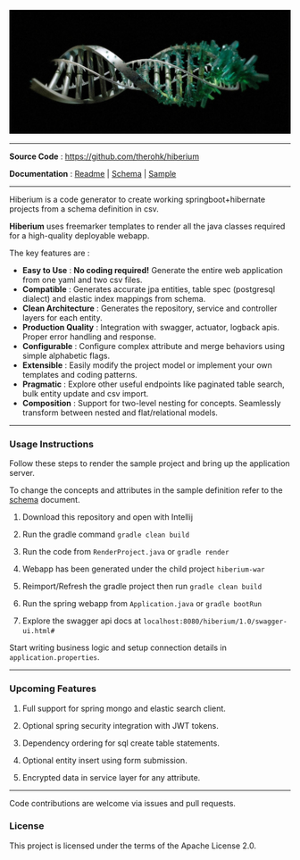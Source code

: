 
![image](docs/images/readme-header.png)

---

**Source Code** : https://github.com/therohk/hiberium

**Documentation** : [Readme](README.md) | [Schema](SCHEMA.md) | [Sample](hiberium-gen/src/main/resources/hibernate-render.yaml)

---

Hiberium is a code generator to create working springboot+hibernate projects from a schema definition in csv.

**Hiberium** uses freemarker templates to render all the java classes required for a high-quality deployable webapp. 

The key features are :

* **Easy to Use** : **No coding required!** Generate the entire web application from one yaml and two csv files.
* **Compatible** : Generates accurate jpa entities, table spec (postgresql dialect) and elastic index mappings from schema.
* **Clean Architecture** : Generates the repository, service and controller layers for each entity.
* **Production Quality** : Integration with swagger, actuator, logback apis. Proper error handling and response.
* **Configurable** : Configure complex attribute and merge behaviors using simple alphabetic flags.
* **Extensible** : Easily modify the project model or implement your own templates and coding patterns.
* **Pragmatic** : Explore other useful endpoints like paginated table search, bulk entity update and csv import. 
* **Composition** : Support for two-level nesting for concepts. Seamlessly transform between nested and flat/relational models.

---

### Usage Instructions

Follow these steps to render the sample project and bring up the application server.

To change the concepts and attributes in the sample definition refer to the [schema](SCHEMA.md) document.

1. Download this repository and open with Intellij

2. Run the gradle command `gradle clean build`

3. Run the code from `RenderProject.java` or `gradle render`

4. Webapp has been generated under the child project `hiberium-war`

5. Reimport/Refresh the gradle project then run `gradle clean build`

6. Run the spring webapp from `Application.java` or `gradle bootRun`

7. Explore the swagger api docs at `localhost:8080/hiberium/1.0/swagger-ui.html#`

Start writing business logic and setup connection details in `application.properties`.

---

### Upcoming Features

1. Full support for spring mongo and elastic search client.

2. Optional spring security integration with JWT tokens.

3. Dependency ordering for sql create table statements.

4. Optional entity insert using form submission.

5. Encrypted data in service layer for any attribute.

---

Code contributions are welcome via issues and pull requests.

### License

This project is licensed under the terms of the Apache License 2.0.

